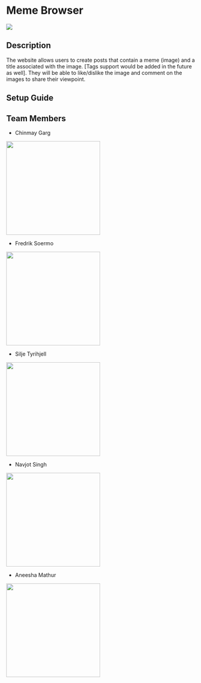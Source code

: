 # Meme Browser
<img src="https://travis-ci.com/scalableinternetservices/TheKnights.svg?branch=master" />

## Description

The website allows users to create posts that contain a meme (image) and a title associated with the image. [Tags support would be added in the future as well]. They will be able to like/dislike the image and comment on the images to share their viewpoint. 

## Setup Guide

## Team Members

* Chinmay Garg

<img src="https://user-images.githubusercontent.com/7217791/46566299-b463eb00-c8d0-11e8-9659-3dddbed737e2.jpg" width="250px" /> 

* Fredrik Soermo

<img src="https://user-images.githubusercontent.com/7217791/46625278-27937a00-cae8-11e8-8c55-85da13c7317c.png" height="250px" width="250px" />

* Silje Tyrihjell

<img src="https://user-images.githubusercontent.com/7217791/46577211-f145e580-c995-11e8-9858-470773b9cfea.jpg" height="250px" width="250px" />


* Navjot Singh

<img src="https://user-images.githubusercontent.com/7217791/46577215-2fdba000-c996-11e8-9639-5143944b6cae.jpg" height="250px" width="250px"  />

* Aneesha Mathur

<img src="https://user-images.githubusercontent.com/7217791/46577222-69141000-c996-11e8-99e7-28d31013d43d.png" height="250px" width="250px"/>
